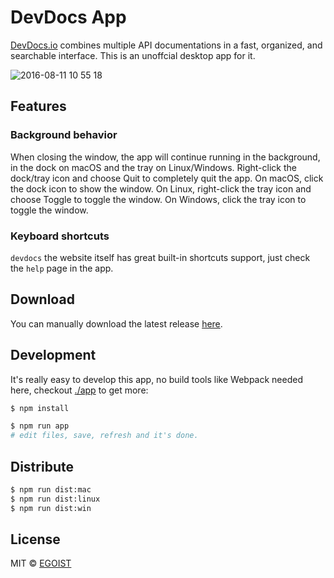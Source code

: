 # DevDocs App

[DevDocs.io](https://devdocs.io/) combines multiple API documentations in a fast, organized, and searchable interface. This is an unoffcial desktop app for it.

![2016-08-11 10 55 18](https://cloud.githubusercontent.com/assets/8784712/17592907/b7715f96-6016-11e6-97a4-8f04976460ed.png)

## Features

### Background behavior

When closing the window, the app will continue running in the background, in the dock on macOS and the tray on Linux/Windows. Right-click the dock/tray icon and choose Quit to completely quit the app. On macOS, click the dock icon to show the window. On Linux, right-click the tray icon and choose Toggle to toggle the window. On Windows, click the tray icon to toggle the window.

### Keyboard shortcuts

`devdocs` the website itself has great built-in shortcuts support, just check the `help` page in the app.

## Download

You can manually download the latest release [here](https://github.com/egoist/devdocs-app/releases).

## Development

It's really easy to develop this app, no build tools like Webpack needed here, checkout [./app](/app) to get more:

```bash
$ npm install

$ npm run app
# edit files, save, refresh and it's done.
```

## Distribute

```bash
$ npm run dist:mac
$ npm run dist:linux
$ npm run dist:win
```

## License

MIT &copy; [EGOIST](https://github.com/egoist)
